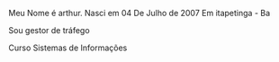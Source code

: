 Meu Nome é arthur. Nasci em 04 De Julho de 2007 Em itapetinga - Ba

Sou gestor de tráfego

Curso Sistemas de Informações